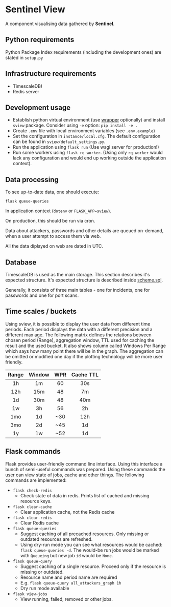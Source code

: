 # Sentinel View

A component visualising data gathered by **Sentinel**.

## Python requirements

Python Package Index requirements (including the development ones) are stated in
`setup.py`

## Infrastructure requirements

- TimescaleDB)
- Redis server


## Development usage

- Establish python virtual environment (use
  [wrapper](https://virtualenvwrapper.readthedocs.io/en/latest/) optionally)
  and install `sview` package. Consider using `-e` option: `pip install -e .`
- Create `.env` file with local environment variables (see `.env.example`)
- Set the configuration in `instance/local.cfg`. The default configuration
  can be found in `sview/default_settings.py`.
- Run the application using `flask run` (Use wsgi server for production!)
- Run some workers using `flask rq worker`. (Using only `rq worker` would lack
  any configuration and would end up working outside the application context).


## Data processing

To see up-to-date data, one should execute:

```
flask queue-queries
```

In application context (`dotenv` or `FLASK_APP=sview`).

On production, this should be run via cron.


Data about attackers, passwords and other details are queued on-demand, when a
user attempt to access them via web.

All the data diplayed on web are dated in UTC.

## Database

TimescaleDB is used as the main storage. This section describes it's expected
structure. It's expected structure is described inside
[scheme.sql](sview/scheme.sql).

Generally, it consists of three main tables - one for incidents, one for
passwords and one for port scans.

## Time scales / buckets

Using sview, it is possible to display the user data from different time periods.
Each period displays the data with a different precision and a different max age.
The following matrix defines the relations between chosen period (Range),
aggregation window, TTL used for caching the result and the used bucket. It also
shows column called Windows Per Range which says how many point there will be in
the graph. The aggregation can be omitted or modified one day if the plotting
technology will be more user friendly.

| Range | Window | WPR   | Cache TTL |
| :---: | :---:  | :---: | :--:      |
| 1h    | 1m     | 60    | 30s       |
| 12h   | 15m    | 48    | 7m        |
| 1d    | 30m    | 48    | 40m       |
| 1w    | 3h     | 56    | 2h        |
| 1mo   | 1d     | ~30   | 12h       |
| 3mo   | 2d     | ~45   | 1d        |
| 1y    | 1w     | ~52   | 1d        |

## Flask commands

Flask provides user-friendly command line interface. Using this interface a bunch
of semi-useful commands was prepared. Using these commands the user can view
state of jobs, cache and other things. The following commands are implemented:

- `flask check-redis`
  - Check state of data in redis. Prints list of cached and missing resource
    keys.
- `flask clear-cache`
  - Clear application cache, not the Redis cache
- `flask clear-redis`
  - Clear Redis cache
- `flask queue-queries`
  - Suggest caching of all precached resources. Only missing or outdated
    resources are refreshed.
  - Using dry-run mode you can see what resources would be cached:
    `flask queue-queries -d`. The would-be run jobs would be marked with
    `Queueing` but new job `id` would be `None`.
- `flask queue-query`
  - Suggest caching of a single resource. Proceed only if the resource is
    missing or outdated.
  - Resource name and period name are required
  - E.g. `flask queue-query all_attackers_graph 1h`
  - Dry run mode available
- `flask view-jobs`
  - View running, failed, removed or other jobs.
